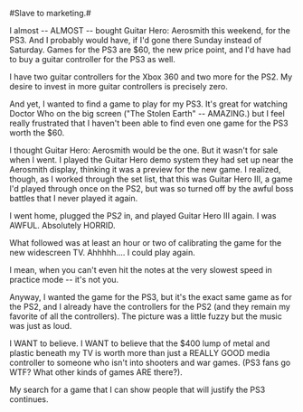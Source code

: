 #Slave to marketing.#

I almost -- ALMOST -- bought Guitar Hero: Aerosmith this weekend, for the PS3. And I probably would have, if I'd gone there Sunday instead of Saturday. Games for the PS3 are $60, the new price point, and I'd have had to buy a guitar controller for the PS3 as well.

I have two guitar controllers for the Xbox 360 and two more for the PS2. My desire to invest in more guitar controllers is precisely zero.

And yet, I wanted to find a game to play for my PS3. It's great for watching Doctor Who on the big screen ("The Stolen Earth" -- AMAZING.) but I feel really frustrated that I haven't been able to find even one game for the PS3 worth the $60.

I thought Guitar Hero: Aerosmith would be the one. But it wasn't for sale when I went. I played the Guitar Hero demo system they had set up near the Aerosmith display, thinking it was a preview for the new game. I realized, though, as I worked through the set list, that this was Guitar Hero III, a game I'd played through once on the PS2, but was so turned off by the awful boss battles that I never played it again.

I went home, plugged the PS*2* in, and played Guitar Hero III again. I was AWFUL. Absolutely HORRID.

What followed was at least an hour or two of calibrating the game for the new widescreen TV. Ahhhhh.... I could play again.

I mean, when you can't even hit the notes at the very slowest speed in practice mode -- it's not you.

Anyway, I wanted the game for the PS3, but it's the exact same game as for the PS2, and I already have the controllers for the PS2 (and they remain my favorite of all the controllers). The picture was a little fuzzy but the music was just as loud.

I WANT to believe. I WANT to believe that the $400 lump of metal and plastic beneath my TV is worth more than just a REALLY GOOD media controller to someone who isn't into shooters and war games. (PS3 fans go WTF? What other kinds of games ARE there?).

My search for a game that I can show people that will justify the PS3 continues.


